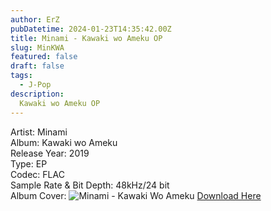 ```yaml
---
author: ErZ
pubDatetime: 2024-01-23T14:35:42.00Z
title: Minami - Kawaki wo Ameku OP
slug: MinKWA
featured: false
draft: false
tags:
  - J-Pop
description:
  Kawaki wo Ameku OP
---
```

Artist: Minami<br>
Album: Kawaki wo Ameku<br>
Release Year: 2019<br>
Type: EP<br>
Codec: FLAC<br>
Sample Rate & Bit Depth: 48kHz/24 bit<br>
Album Cover: ![Minami - Kawaki Wo Ameku](https://ucarecdn.com/5095f27f-f0b8-47fb-899f-f3f93e606df1/-/scale_crop/300x300/-/format/auto/-/quality/smart_retina/)
[Download Here](https://cuty.io/MinKWA)